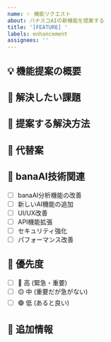 ```yaml
---
name: ✨ 機能リクエスト
about: バナスコAIの新機能を提案する
title: '[FEATURE] '
labels: enhancement
assignees: ''
---
```


## 💡 機能提案の概要
<!-- 提案したい機能について簡潔に説明してください -->

## 🎯 解決したい課題
<!-- この機能でどのような問題を解決したいですか？ -->

## 💭 提案する解決方法
<!-- どのような機能や改善を提案しますか？ -->

## 🔀 代替案
<!-- 他にも考えられる解決方法があれば記載してください -->

## 🤖 banaAI技術関連
- [ ] banaAI分析機能の改善
- [ ] 新しいAI機能の追加
- [ ] UI/UX改善
- [ ] API機能拡張
- [ ] セキュリティ強化
- [ ] パフォーマンス改善

## 🎨 優先度
- [ ] 🔴 高 (緊急・重要)
- [ ] 🟡 中 (重要だが急がない)
- [ ] 🟢 低 (あると良い)

## 📝 追加情報
<!-- その他、実装に役立つ情報があれば記載してください -->
